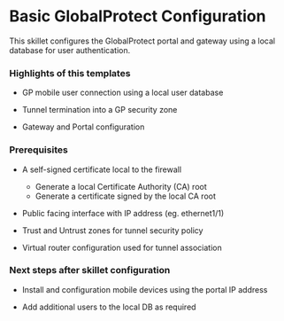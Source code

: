 # Basic GlobalProtect Configuration

This skillet configures the GlobalProtect portal and gateway using a
local database for user authentication.


### Highlights of this templates

* GP mobile user connection using a local user database

* Tunnel termination into a GP security zone

* Gateway and Portal configuration


### Prerequisites

* A self-signed certificate local to the firewall
    * Generate a local Certificate Authority (CA) root
    * Generate a certificate signed by the local CA root

* Public facing interface with IP address (eg. ethernet1/1)

* Trust and Untrust zones for tunnel security policy

* Virtual router configuration used for tunnel association



### Next steps after skillet configuration

* Install and configuration mobile devices using the portal IP address

* Add additional users to the local DB as required
